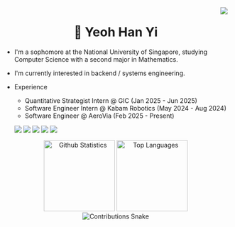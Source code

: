 <img align="right" src="https://visitor-badge.laobi.icu/badge?page_id=yhanyi.yhanyi" />

<h1 align="center">👋 Yeoh Han Yi</h1>

- I'm a sophomore at the National University of Singapore, studying Computer Science with a second major in Mathematics.
- I'm currently interested in backend / systems engineering.
- Experience
    - Quantitative Strategist Intern @ GIC (Jan 2025 - Jun 2025)
    - Software Engineer Intern @ Kabam Robotics (May 2024 - Aug 2024)
    - Software Engineer @ AeroVia (Feb 2025 - Present)

    <a target="_blank" href="mailto:yeohhanyi0916@gmail.com"><img src="https://img.shields.io/badge/Gmail-D14836?style=flat&logo=Gmail&logoColor=white"/></a>
    <a href="https://www.linkedin.com/in/yeoh-han-yi/" target="_blank"><img src="https://img.shields.io/badge/LinkedIn-0077B5?style=flat&logo=Linkedin&logoColor=white"/></a>
    <a href="https://yeohhanyi.dev" target="_blank"><img src="https://img.shields.io/badge/Website-000000?style=flat&logo=Vercel&logoColor=white"/></a>
    <a href="https://codeforces.com/profile/yeohhanyi" target="_blank"><img src="https://img.shields.io/badge/Codeforces-1F8ACB?style=flat&logo=Codeforces&logoColor=white"/></a>
    <a href="https://leetcode.com/u/yeohhanyi/" target="_blank"><img src="https://img.shields.io/badge/Leetcode-E7A41E?style=flat&logo=Leetcode&logoColor=white"/></a>

<div align="center">
    <img height=160 src="https://github-readme-stats.vercel.app/api?username=yhanyi&show_icons=true&theme=tokyonight&border_radius=10" alt="Github Statistics" />
    <img height=160 src="https://github-readme-stats.vercel.app/api/top-langs/?username=yhanyi&hide=jupyter%20notebook,html,css&layout=compact&langs_count=10&theme=tokyonight&border_radius=10&size_weight=0.5&count_weight=0.5&" alt="Top Languages" />
</div>

<div align="center">
    <img alt="Contributions Snake" src="https://raw.githubusercontent.com/yhanyi/yhanyi/output/github-contribution-grid-snake.svg" />
</div>
